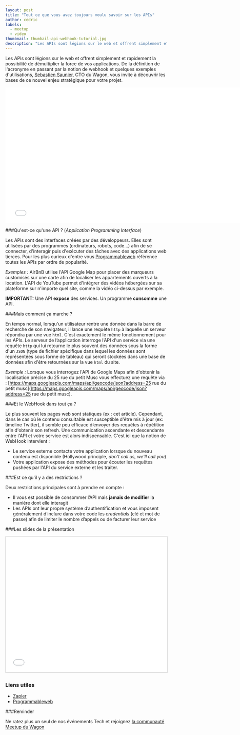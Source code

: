```yaml
---
layout: post
title: "Tout ce que vous avez toujours voulu savoir sur les APIs"
author: cedric
labels:
  - meetup
  - video
thumbnail: thumbail-api-webhook-tutorial.jpg
description: "Les APIs sont légions sur le web et offrent simplement et rapidement la possibilité de démultiplier la force de vos applications. De la définition de l'acronyme en passant par la notion de webhook et quelques exemples d'utilisations, Sebastien Saunier, CTO du Wagon, vous invite à découvrir les bases de ce nouvel enjeu stratégique pour votre projet."
---
```


Les APIs sont légions sur le web et offrent simplement et rapidement la possibilité de démultiplier la force de vos applications. De la définition de l'acronyme en passant par la notion de webhook et quelques exemples d'utilisations, [Sebastien Saunier](https://twitter.com/ssaunier), CTO du Wagon, vous invite à découvrir les bases de ce nouvel enjeu stratégique pour votre projet.

<div class="video-wrapper"><iframe width="750" height="422" src="//www.youtube.com/embed/0FQ6w4CO5Nw?rel=0&amp;controls=0&amp;showinfo=0" frameborder="0" allowfullscreen></iframe></div>

###Qu'est-ce qu'une API ? (*Application Programming Interface*)

Les APIs sont des interfaces créées par des développeurs. Elles sont utilisées par des programmes (ordinateurs, robots, code...) afin de se connecter, d'interagir puis d'exécuter des tâches avec des applications web tierces. Pour les plus curieux d'entre vous [Programmableweb](http://www.programmableweb.com) référence toutes les APIs par ordre de popularité.

*Exemples :* AirBnB utilise l'API Google Map pour placer des marqueurs customisés sur une carte afin de localiser les appartements ouverts à la location. L'API de YouTube permet d'intégrer des vidéos hébergées sur sa plateforme sur n'importe quel site, comme la vidéo ci-dessus par exemple.

**IMPORTANT:** Une API **expose** des services. Un programme **consomme** une API.

###Mais comment ça marche ?

En temps normal, lorsqu'un utilisateur rentre une donnée dans la barre de recherche de son navigateur, il lance une requête `http` à laquelle un serveur répondra par une vue `html`. C'est exactement le même fonctionnement pour les APIs. Le serveur de l’application interroge l’API d'un service via une requête `http` qui lui retourne le plus souvent des données sous la forme d'un `JSON` (type de fichier spécifique dans lequel les données sont représentées sous forme de tableau) qui seront stockées dans une base de données afin d'être retournées sur la vue `html` du site.

*Exemple :* Lorsque vous interrogez l'API de Google Maps afin d'obtenir la localisation précise du 25 rue du petit Musc vous effectuez une requête via : [https://maps.googleapis.com/maps/api/geocode/json?address=25 rue du petit musc](https://maps.googleapis.com/maps/api/geocode/json?address=25 rue du petit musc).

###Et le WebHook dans tout ça ?

Le plus souvent les pages web sont statiques (ex : cet article). Cependant, dans le cas où le contenu consultable est susceptible d'être mis à jour (ex: timeline Twitter), il semble peu efficace d’envoyer des requêtes à répétition afin d'obtenir son refresh. Une communication ascendante et descendante entre l'API et votre service est alors indispensable. C'est ici que la notion de WebHook intervient :

- Le service externe contacte votre application lorsque du nouveau contenu est disponible (Hollywood principle, *don't call us, we'll call you*)
- Votre application expose des méthodes pour écouter les requêtes pushées par l'API du service externe et les traiter.

###Est ce qu'il y a des restrictions ?

Deux restrictions principales sont à prendre en compte :

- Il vous est possible de consommer l’API mais **jamais de modifier** la manière dont elle interagit
- Les APIs ont leur propre système d’authentification et vous imposent généralement d’inclure dans votre code les *credentials* (clé et mot de passe) afin de limiter le nombre d’appels ou de facturer leur service

###Les slides de la présentation

<div class="video-wrapper"><iframe src="//www.slideshare.net/slideshow/embed_code/42874896" width="750" height="422" frameborder="0" marginwidth="0" marginheight="0" scrolling="no" style="border:1px solid #CCC; border-width:1px; margin-bottom:5px; max-width: 100%;" allowfullscreen> </iframe></div>

### Liens utiles

- [Zapier](https://zapier.com/)
- [Programmableweb](http://www.programmableweb.com )

###Reminder

Ne ratez plus un seul de nos événements Tech et rejoignez [la communauté Meetup du Wagon](http://www.meetup.com/Le-Wagon-Paris-Coding-Station/)
